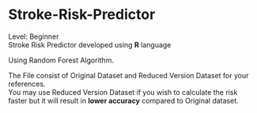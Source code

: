 # Stroke-Risk-Predictor
Level: Beginner<br>
Stroke Risk Predictor developed using <b>R</b> language <br>

Using Random Forest Algorithm. <br>

The File consist of Original Dataset and Reduced Version Dataset for your references. <br>
You may use Reduced Version Dataset if you wish to calculate the risk faster but it will result in <b>lower accuracy</b> compared to Original dataset.
